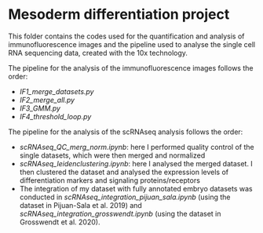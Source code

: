 # Mesoderm differentiation project
This folder contains the codes used for the quantification and analysis of immunofluorescence images and the pipeline used to analyse the single cell RNA sequencing data, created with the 10x technology. 

The pipeline for the analysis of the immunofluorescence images follows the order:
- _IF1_merge_datasets.py_
- _IF2_merge_all.py_
- _IF3_GMM.py_
- _IF4_threshold_loop.py_

The pipeline for the analysis of the scRNAseq analysis follows the order:
 - _scRNAseq_QC_merg_norm.ipynb_: here I performed quality control of the single datasets, which were then merged and normalized 
 - _scRNAseq_leidenclustering.ipynb_: here I analysed the merged dataset. I then clustered the dataset and analysed the expression levels of differentiation markers and signaling proteins/receptors
 - The integration of my dataset with fully annotated embryo datasets was conducted in _scRNAseq_integration_pijuan_sala.ipynb_ (using the dataset in Pijuan-Sala et al. 2019) and _scRNAseq_integration_grosswendt.ipynb_ (using the dataset in Grosswendt et al. 2020).
